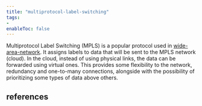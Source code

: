 ```yaml
---
title: "multiprotocol-label-switching"
tags:
- 
enableToc: false
---
```


Multiprotocol Label Switching (MPLS) is a popular protocol used in [wide-area-network](notes/wide-area-network.md). It assigns labels to data that will be sent to the MPLS network (cloud). In the cloud, instead of using physical links, the data can be forwarded using virtual ones. This provides some flexibility to the network, redundancy and one-to-many connections, alongside with the possibility of prioritizing some types of data above others.

## references

